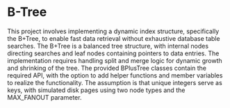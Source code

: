 # B-Tree
This project involves implementing a dynamic index structure, specifically the B+Tree, to enable fast data retrieval without exhaustive database table searches. The B+Tree is a balanced tree structure, with internal nodes directing searches and leaf nodes containing pointers to data entries. The implementation requires handling split and merge logic for dynamic growth and shrinking of the tree.
The provided BPlusTree classes contain the required API, with the option to add helper functions and member variables to realize the functionality. The assumption is that unique integers serve as keys, with simulated disk pages using two node types and the MAX_FANOUT parameter. 
